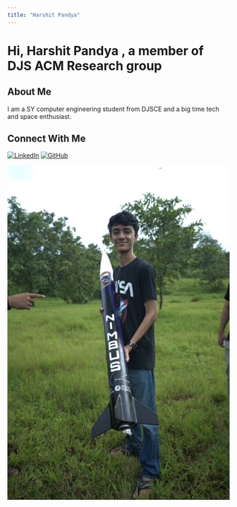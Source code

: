 ```yaml
---
title: "Harshit Pandya"
---
```


# Hi, Harshit Pandya , a member of DJS ACM Research group

## About Me
I am a SY computer engineering student from DJSCE and a big time tech and space enthusiast.

## Connect With Me
[![LinkedIn](https://img.shields.io/badge/LinkedIn-0077B5?style=for-the-badge&logo=linkedin&logoColor=white)](https://www.linkedin.com/in/harshit-pandya-169116338?utm_source=share&utm_campaign=share_via&utm_content=profile&utm_medium=android_app)
[![GitHub](https://img.shields.io/badge/GitHub-100000?style=for-the-badge&logo=github&logoColor=white)](https://github.com/nerdHarshit)

<img src="../images/introduction/harshit.png" alt="Harshit pandya">
